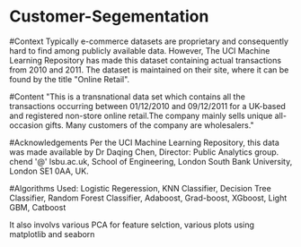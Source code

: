 # Customer-Segementation 

#Context
Typically e-commerce datasets are proprietary and consequently hard to find among publicly available data. However, The UCI Machine Learning Repository has made this dataset containing actual transactions from 2010 and 2011. The dataset is maintained on their site, where it can be found by the title "Online Retail".

#Content
"This is a transnational data set which contains all the transactions occurring between 01/12/2010 and 09/12/2011 for a UK-based and registered non-store online retail.The company mainly sells unique all-occasion gifts. Many customers of the company are wholesalers."

#Acknowledgements
Per the UCI Machine Learning Repository, this data was made available by Dr Daqing Chen, Director: Public Analytics group. chend '@' lsbu.ac.uk, School of Engineering, London South Bank University, London SE1 0AA, UK.

#Algorithms Used:
Logistic Regeression, KNN Classifier, Decision Tree Classifier, Random Forest Classifier, Adaboost, Grad-boost, XGboost, Light GBM, Catboost 

It also involvs various PCA for feature selction, various plots using matplotlib and seaborn
